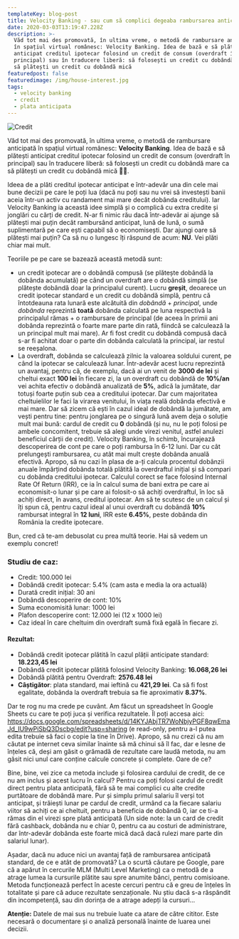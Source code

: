 ```yaml
---
templateKey: blog-post
title: Velocity Banking - sau cum să complici degeaba rambursarea anticipată
date: 2020-03-03T13:19:47.228Z
description: >-
  Văd tot mai des promovată, în ultima vreme, o metodă de rambursare anticipată
  în spațiul virtual românesc: Velocity Banking. Idea de bază e să plătești
  anticipat creditul ipotecar folosind un credit de consum (overdraft în
  principal) sau în traducere liberă: să folosești un credit cu dobândă mare ca
  să plătești un credit cu dobândă mică
featuredpost: false
featuredimage: /img/house-interest.jpg
tags:
  - velocity banking
  - credit
  - plata anticipata
---
```

![Credit](/img/house-interest.jpg)

Văd tot mai des promovată, în ultima vreme, o metodă de rambursare anticipată în spațiul virtual românesc: **Velocity Banking**. Idea de bază e să plătești anticipat creditul ipotecar folosind un credit de consum (overdraft în principal) sau în traducere liberă: să folosești un credit cu dobândă mare ca să plătești un credit cu dobândă mică :man_facepalming:.

Ideea de a plăti creditul ipotecar anticipat e într-adevăr una din cele mai bune decizii pe care le poți lua (dacă nu poți sau nu vrei să investești banii aceia într-un activ cu randament mai mare decât dobânda creditului). Iar Velocity Banking ia această idee simplă și o complică cu extra credite și jonglări cu cărți de credit. N-ar fi nimic rău dacă într-adevăr ai ajunge să plătești mai puțin decât rambursând anticipat, lună de lună, o sumă suplimentară pe care ești capabil să o economisești. Dar ajungi oare să plătești mai puțin? Ca să nu o lungesc îți răspund de acum: **NU**. Vei plăti chiar mai mult.

Teoriile pe pe care se bazează această metodă sunt:

* un credit ipotecar are o dobândă compusă (se plătește dobândă la dobânda acumulată) pe când un overdraft are o dobândă simplă (se plătește dobândă doar la principalul curent). Lucru **greșit**, deoarece un credit ipotecar standard e un credit cu dobândă simplă, pentru că întotdeauna rata lunară este alcătuită din *dobândă* + *principal*, unde *dobânda* reprezintă **toată** dobânda calculată pe luna respectivă la principalul rămas + o rambursare de principal (de aceea în primii ani dobânda reprezintă o foarte mare parte din rată, fiindcă se calculează la un principal mult mai mare). Ar fi fost credit cu dobândă compusă dacă s-ar fi achitat doar o parte din dobânda calculată la principal, iar restul se reeșalona.
* La overdraft, dobânda se calculează zilnic la valoarea soldului curent, pe când la ipotecar se calculează lunar. Într-adevăr acest lucru reprezintă un avantaj, pentru că, de exemplu, dacă ai un venit de **3000 de lei** și cheltui exact **100 lei** în fiecare zi, la un overdraft cu dobândă de **10%/an** vei achita efectiv o dobândă anualizată de **5%**, adică la jumătate, dar totuși foarte puțin sub cea a creditului ipotecar. Dar cum majoritatea cheltuielilor le faci la virarea venitului, în viața reală dobânda efectivă e mai mare. Dar să zicem că ești în cazul ideal de dobândă la jumătate, am vești pentru tine: pentru jonglarea pe o singură lună avem deja o soluție mult mai bună: cardul de credit cu **0** dobândă (și nu, nu le poți folosi pe ambele concomitent, trebuie să alegi unde virezi venitul, astfel anulezi beneficiul cărții de credit). Velocity Banking, în schimb, încurajează descoperirea de cont pe care o poți rambursa în 6-12 luni. Dar cu cât prelungești rambursarea, cu atât mai mult crește dobânda anuală efectivă. Apropo, să nu cazi în plasa de a-ți calcula procentul dobânzii anuale împărțind dobânda totală plătită la overdraftul inițial și să compari cu dobânda creditului ipotecar. Calculul corect se face folosind Internal Rate Of Return (IRR), ce ia în calcul suma de bani extra pe care ai economisit-o lunar și pe care ai folosit-o să achiți overdraftul, în loc să achiți direct, în avans, creditul ipotecar. Am să te scutesc de un calcul și îți spun că, pentru cazul ideal al unui overdraft cu dobândă **10%** rambursat integral în **12 luni**, IRR este **6.45%**, peste dobânda din România la credite ipotecare.

Bun, cred că te-am debusolat cu prea multă teorie. Hai să vedem un exemplu concret!

### Studiu de caz:

* Credit: 100.000 lei
* Dobândă credit ipotecar: 5.4% (cam asta e media la ora actuală)
* Durată credit inițial: 30 ani
* Dobândă descoperire de cont: 10%
* Suma economisită lunar: 1000 lei
* Plafon descoperire cont: 12.000 lei (12 x 1000 lei)
* Caz ideal în care cheltuim din overdraft sumă fixă egală în fiecare zi.

#### Rezultat:

* Dobândă credit ipotecar plătită în cazul plății anticipate standard: **18.223,45 lei**
* Dobândă credit ipotecar plătită folosind Velocity Banking: **16.068,26 lei**
* Dobândă plătită pentru Overdraft: **2576.48 lei**
* **Câștigător**: plata standard, mai ieftină cu **421,29 lei**. Ca să fi fost egalitate, dobânda la overdraft trebuia sa fie aproximativ **8.37%**.

Dar te rog nu ma crede pe cuvânt. Am făcut un spreadsheet în Google Sheets cu care te poți juca și verifica rezultatele. Îl poți accesa aici: <https://docs.google.com/spreadsheets/d/14KYJAbjTR7WoNbjyPGF8qwEmaJd_IU9wPiSbQ3Dscbg/edit?usp=sharing> (e read-only, pentru a-l putea edita trebuie să faci o copie la tine în Drive). Apropo, să nu crezi că nu am căutat pe internet ceva similar înainte să mă chinui să îl fac, dar e lesne de înțeles că, deși am găsit o grămadă de rezultate care laudă metoda, nu am găsit nici unul care conține calcule concrete și complete. Oare de ce?



Bine, bine, vei zice ca metoda include și folosirea cardului de credit, de ce nu am inclus și acest lucru în calcul? Pentru ca poți folosi cardul de credit direct pentru plata anticipată, fără să te mai complici cu alte credite purtătoare de dobândă mare. Pur și simplu primul salariu îl verși tot anticipat, și trăiești lunar pe cardul de credit, urmând ca la fiecare salariu viitor să achiți ce ai cheltuit, pentru a beneficia de dobândă 0, iar ce ti-a rămas din el virezi spre plată anticipată (Un side note: la un card de credit fără cashback, dobânda nu e chiar 0, pentru ca au costuri de administrare, dar într-adevăr dobânda este foarte mică dacă dacă rulezi mare parte din salariul lunar).

Așadar, dacă nu aduce nici un avantaj față de rambursarea anticipată standard, de ce e atât de promovată? La o scurtă căutare pe Google, pare că a apărut în cercurile MLM (Multi Level Marketing) ca o metodă de a atrage lumea la cursurile plătite sau spre anumite bănci, pentru comisioane. Metoda funcționează perfect în aceste cercuri pentru că e greu de înțeles în totalitate și pare că aduce rezultate senzaționale. Nu știu dacă s-a răspândit din incompetență, sau din dorința de a atrage adepți la cursuri...



**Atenție:** Datele de mai sus nu trebuie luate ca atare de către cititor. Este necesară o documentare și o analiză personală înainte de luarea unei decizii.
